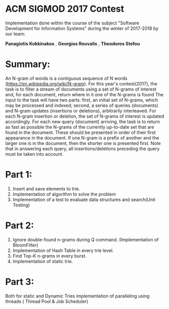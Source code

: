 # ACM SIGMOD 2017 Contest

Implementation done within the course of the subject "Software Development for Information Systems" during the winter of 2017-2018 by our team:

**Panagiotis Kokkinakos** , **Georgios Rouvalis** , **Theodoros Stefou** 

# Summary:

An N-gram of words is a contiguous sequence of N words (https://en.wikipedia.org/wiki/N-gram). For this year's contest(2017), the task is to filter a stream of documents using a set of N-grams of interest and, for each document, return where in it one of the N-grams is found The input to the task will have two parts: first, an initial set of N-grams, which may be processed and indexed; second, a series of queries (documents) and N-gram updates (insertions or deletions), arbitrarily interleaved. For each N-gram insertion or deletion, the set of N-grams of interest is updated accordingly. For each new query (document) arriving, the task is to return as fast as possible the N-grams of the currently up-to-date set that are found in the document. These should be presented in order of their first appearance in the document. If one N-gram is a prefix of another and the larger one is in the document, then the shorter one is presented first. Note that in answering each query, all insertions/deletions preceding the query must be taken into account.

# Part 1:

1. Insert and save elements to trie.
2. Implementation of algorithm to solve the problem
3. Implementation of a test to evaluate data structures and search(Unit Testing)

# Part 2:

1. Ignore double-found n-grams during Q command. (Implementation of BloomFilter)
2. Implementation of Hash Table in every trie level.
3. Find Top-K n-grams in every burst.
4. Implementation of static trie.

# Part 3:

Both for static and Dynamic Tries implementation of paralleling using threads ( Thread Pool & Job Scheduler)